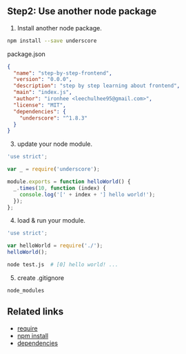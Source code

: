 Step2: Use another node package
---
1. Install another node package.

  ```bash
  npm install --save underscore
  ```

  package.json

  ```json
  {
    "name": "step-by-step-frontend",
    "version": "0.0.0",
    "description": "step by step learning about frontend",
    "main": "index.js",
    "author": "ironhee <leechulhee95@gmail.com>",
    "license": "MIT",
    "dependencies": {
      "underscore": "^1.8.3"
    }
  }

  ```

3. update your node module.

  ```javascript
  'use strict';

  var _ = require('underscore');

  module.exports = function helloWorld() {
    _.times(10, function (index) {
      console.log('[' + index + '] hello world!');
    });
  };
  ```

4. load & run your module.

  ```javascript
  'use strict';

  var helloWorld = require('./');
  helloWorld();
  ```

  ```bash
  node test.js  # [0] hello world! ...
  ```

5. create .gitignore

  ```
  node_modules
  ```

Related links
---
+ [require](https://nodejs.org/api/modules.html)
+ [npm install](https://docs.npmjs.com/cli/install)
+ [dependencies](https://docs.npmjs.com/files/package.json#dependencies)
